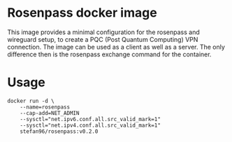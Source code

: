 # Rosenpass docker image

This image provides a minimal configuration for the rosenpass and wireguard setup, to create a PQC (Post Quantum Computing) VPN connection. 
The image can be used as a client as well as a server. The only difference then is the rosenpass exchange command for the container. 

# Usage

```
docker run -d \
    --name=rosenpass
    --cap-add=NET_ADMIN
    --sysctl="net.ipv6.conf.all.src_valid_mark=1"
    --sysctl="net.ipv4.conf.all.src_valid_mark=1"
    stefan96/rosenpass:v0.2.0
```
